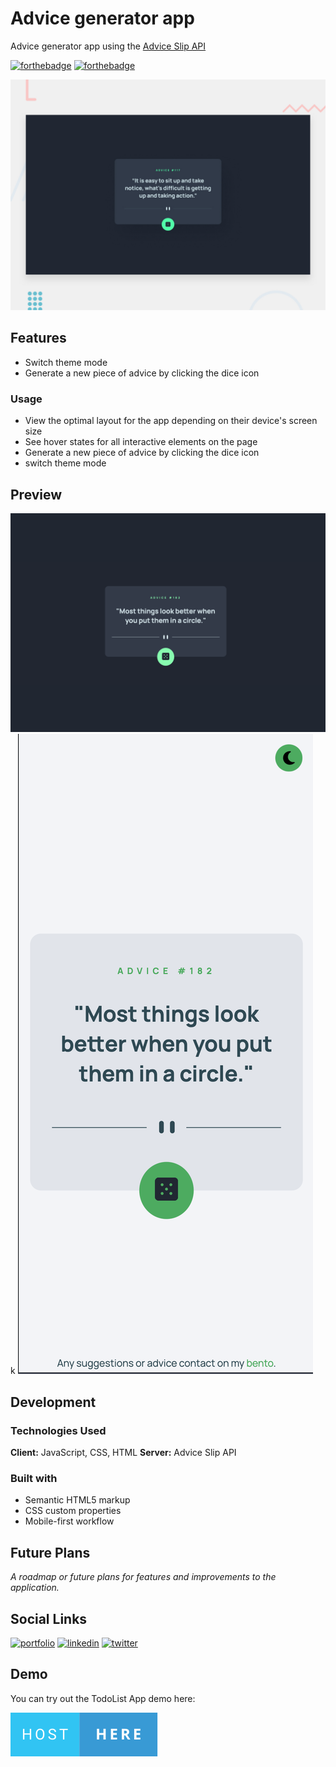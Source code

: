 
# Advice generator app

 Advice generator app using the [Advice Slip API](https://api.adviceslip.com/#top)


[![forthebadge](http://forthebadge.com/images/badges/built-with-love.svg)](http://forthebadge.com) [![forthebadge](https://forthebadge.com/images/badges/works-on-my-machine.svg)](https://forthebadge.com)

![Preview Image](./design/desktop-preview.jpg)



## Features

- Switch theme mode
- Generate a new piece of advice by clicking the dice icon




### Usage


- View the optimal layout for the app depending on their device's screen size
- See hover states for all interactive elements on the page
- Generate a new piece of advice by clicking the dice icon
- switch  theme mode


## Preview

![Preview Image](./images/preview-dark-mode.png/) k
![Preview Image](./images/preview-mobile-light-mode.png)


## Development

### Technologies Used

**Client:** JavaScript, CSS, HTML
**Server:** Advice Slip API


### Built with

- Semantic HTML5 markup
- CSS custom properties
- Mobile-first workflow

## Future Plans

*A roadmap or future plans for features and improvements to the application.*


## Social Links

[![portfolio](https://img.shields.io/badge/my_portfolio-1DA1F2?style=for-the-badge&logo=ko-fi&logoColor=white)](https://diaby-mamadou.vercel.app/)
[![linkedin](https://img.shields.io/badge/linkedin-0A66C2?style=for-the-badge&logo=linkedin&logoColor=white)](https://www.linkedin.com/in/mamadou-diaby-107351231/)
[![twitter](https://img.shields.io/badge/twitter-1DA1F2?style=for-the-badge&logo=twitter&logoColor=white)](https://twitter.com/404diaby)
## Demo

You can try out the TodoList App demo here: 

[![forthebadge](./images/host-here.svg)](https://advice-generator-app-tau-three.vercel.app/)
